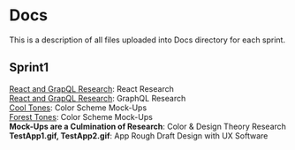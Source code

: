 # Docs
This is a description of all files uploaded into Docs directory for each sprint. 

## Sprint1
<a href="Sprint1/React_JS_GraphQL_Research.pdf">React and GrapQL Research</a>: React Research<br>
<a href="Sprint1/React_JS_GraphQL_Research.pdf">React and GrapQL Research</a>: GraphQL Research<br>
<a href="Sprint1/OOTW_Cool_Tones.jpg">Cool Tones</a>: Color Scheme Mock-Ups<br>
<a href="Sprint1/OOTW_Forest_Tones.jpg">Forest Tones</a>: Color Scheme Mock-Ups<br>
**Mock-Ups are a Culmination of Research**: Color & Design Theory Research<br>
**TestApp1.gif, TestApp2.gif**: App Rough Draft Design with UX Software<br>
